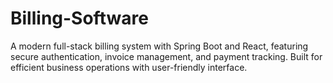 # Billing-Software
A modern full-stack billing system with Spring Boot and React, featuring secure authentication, invoice management, and payment tracking. Built for efficient business operations with user-friendly interface.
